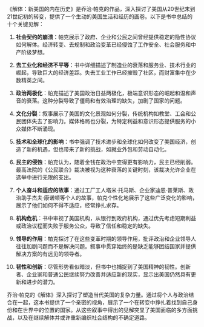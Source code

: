 《解体：新美国的内在历史》是乔治·帕克的作品，深入探讨了美国从20世纪末到21世纪初的转变，提供了一个生动的美国生活和经历的画卷。以下是书中总结的十个关键见解：

1. **社会契约的崩溃**：帕克展示了政府、企业和公民之间曾经提供稳定的隐性协议如何解体。经济转变、去规制和政治变革已经侵蚀了工作安全、社会服务和中产阶级梦想。

2. **去工业化和经济不平等**：书中详细描述了制造业的衰落和服务业、技术行业的崛起，导致巨大的经济差距。失去工业工作已经摧毁了社区，而财富集中在少数精英之间。

3. **政治两极化**：帕克描述了美国政治日益两极化，极端意识形态的崛起和温和声音的衰落。这种分裂导致了僵局和有效治理的缺失，加剧了国家的问题。

4. **文化分裂**：叙事展示了美国的文化景观如何分裂，传统机构如教堂、工会和公民团体失去了影响力。媒体格局也分裂，为特定利益和意识形态提供服务的小众媒体不断涌现。

5. **技术和全球化的影响**：书中强调了技术进步和全球化如何改变了美国经济，创造了新的机遇，但也带来了新的挑战，如就业外包和劳动自动化。

6. **民主的侵蚀**：帕克认为，随着金钱在政治中变得更有影响力，民主已经削弱。最高法院的《公民联合》裁决被视为这种衰落的关键时刻，该裁决允许企业在选举中进行无限的支出。

7. **个人奋斗和适应的故事**：通过工厂工人塔米·托马斯、企业家迪恩·普莱斯、政治助手杰夫·康诺顿等个人的故事，帕克个性化地展示了这些广泛变化的影响，展示了他们如何不得不适应，经常挣扎求存。

8. **机构危机**：书中审视了美国机构，从银行到政府机构，通过优先考虑短期利益或政治议程而失败于服务公众，导致了信任和稳定的缺失。

9. **领导的作用**：帕克探讨了在这些变革时期的领导作用，批评政治和企业领导人往往加剧问题而不是解决问题。叙事中贯穿始终的是缺乏能够团结国家并提供解决方案的有远见的领导者。

10. **韧性和创新**：尽管形势看似暗淡，但书中也捕捉到了美国精神的韧性。创新者、企业家和普通公民继续努力改善并适应新的现实，显示出美国仍然具有更新和进步的潜力。

乔治·帕克的《解体》深入探讨了塑造当代美国的复杂力量。通过将个人与政治结合在一起，这本书提供了一个亲密的视角，展示了一个在转变中挣扎着找到自己身份和在世界中的位置的国家。从这些叙事中得出的见解突显了美国面临的多方面挑战，以及在继续解体并或许重新编织社会结构的不确定道路。
